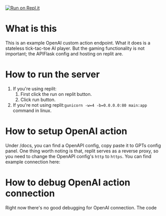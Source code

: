 [![Run on Repl.it](https://replit.com/badge/github/jianghoy/FlaskOpenAICustomActionEndpoint)](https://replit.com/new/github/jianghoy/FlaskOpenAICustomActionEndpoint)

# What is this
This is an example OpenAI custom action endpoint. What it does is a stateless tick-tac-toe AI player. But the gaming functionality is not important; the APIFlask config and hosting on replit are.

# How to run the server
1. If you're using replit:
   1. First click the run on replit button.
   2. Click run button.
3. If you're not using replit:`gunicorn -w=4 -b=0.0.0.0:80 main:app` command in linux.

# How to setup OpenAI action
Under /docs, you can find a OpenAPI config, copy paste it to GPTs config panel. One thing worth noting is that, replit serves as a reverse proxy, so you need to change the OpenAPI config's `http` to `https`. You can find example connection here: 

# How to debug OpenAI action connection
Right now there's no good debugging for OpenAI connection. The code